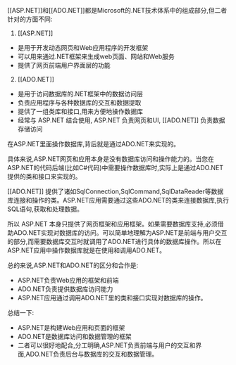 [[ASP.NET]]和[[ADO.NET]]都是Microsoft的.NET技术体系中的组成部分,但二者针对的方面不同:

1. [[ASP.NET]]

- 是用于开发动态网页和Web应用程序的开发框架
- 可以用来通过.NET框架来生成web页面、网站和Web服务
- 提供了网页前端用户界面层的功能

2. [[ADO.NET]]

- 是用于访问数据库的.NET框架中的数据访问层
- 负责应用程序与各种数据库的交互和数据提取
- 提供了一组类库和接口,用来方便地操作数据库
- 经常与 ASP.NET 结合使用, ASP.NET 负责网页和UI, [[ADO.NET]] 负责数据存储访问


在ASP.NET里面操作数据库,背后就是通过ADO.NET来实现的。

具体来说,ASP.NET网页和应用本身是没有数据库访问和操作能力的。当您在ASP.NET的代码后端(比如C#代码)中需要操作数据库时,实际上是通过ADO.NET提供的类和接口来实现的。

[[ADO.NET]] 提供了诸如SqlConnection,SqlCommand,SqlDataReader等数据库连接和操作的类。ASP.NET应用需要通过这些ADO.NET的类来连接数据库,执行SQL语句,获取和处理数据。

所以 ASP.NET 本身只提供了网页框架和应用框架。如果需要数据库支持,必须借助ADO.NET实现对数据库的访问。可以简单地理解为ASP.NET是前端与用户交互的部分,而需要数据库交互时就调用了ADO.NET进行具体的数据库操作。所以在ASP.NET应用中操作数据库就是在使用和调用ADO.NET。


总的来说,ASP.NET和ADO.NET的区分和合作是:

- ASP.NET负责Web应用的框架和前端
- ADO.NET负责提供数据库访问能力
- ASP.NET应用通过调用ADO.NET里的类和接口实现对数据库的操作。


总结一下:

- ASP.NET是构建Web应用和页面的框架
- ADO.NET是数据库访问和数据管理的框架
- 二者可以很好地配合,分工明确,ASP.NET负责前端与用户的交互和界面,ADO.NET负责后台与数据库的交互和数据管理。